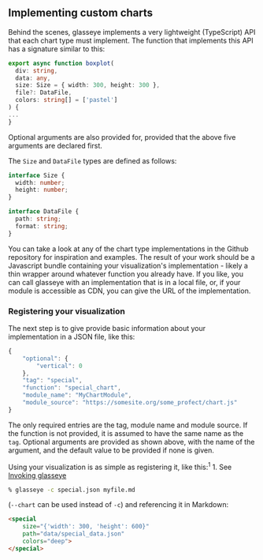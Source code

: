 ## Implementing custom charts

Behind the scenes, glasseye implements a very lightweight
(TypeScript) API that each chart type must implement. The function
that implements this API has a signature similar to this:

```ts
export async function boxplot(
  div: string,
  data: any,
  size: Size = { width: 300, height: 300 },
  file?: DataFile,
  colors: string[] = ['pastel']
) {
...
}
```

Optional arguments are also provided for, provided that the
above five arguments are declared first.

The `Size` and `DataFile` types are defined as follows:

```ts
interface Size {
  width: number;
  height: number;
}

interface DataFile {
  path: string;
  format: string;
}
```

You can take a look at any of the chart type implementations
in the Github repository for inspiration and examples. The
result of your work should be a Javascript bundle containing
your visualization's implementation - likely a thin wrapper
around whatever function you already have. If you like, you
can call glasseye with an implementation that is in a local
file, or, if your module is accessible as CDN, you can give
the URL of the implementation.

### Registering your visualization

The next step is to give provide basic information about
your implementation in a JSON file, like this:

~~~js
{
    "optional": {
        "vertical": 0
    },
    "tag": "special",
    "function": "special_chart",
    "module_name": "MyChartModule",
    "module_source": "https://somesite.org/some_profect/chart.js"
}
~~~

The only required entries are the tag, module name and module source.
If the function is not provided, it is assumed to have the same name
as the `tag`. Optional arguments are provided as shown above, with the
name of the argument, and the default value to be provided if none is
given.

Using your visualization is as simple as registering it, like this:<sup>1</sup>
<span class="marginnote">1. See [Invoking glasseye](/invoking)</span>

~~~bash
% glasseye -c special.json myfile.md
~~~

(`--chart` can be used instead of `-c`) and referencing it in Markdown:

~~~html
<special
    size="{'width': 300, 'height': 600}"
    path="data/special_data.json"
    colors="deep">
</special>
~~~
